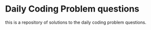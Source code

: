 # Daily Coding Problem questions

this is a repository of solutions to the daily coding problem questions.

